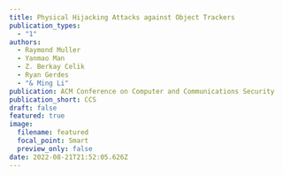 ```yaml
---
title: Physical Hijacking Attacks against Object Trackers
publication_types:
  - "1"
authors:
  - Raymond Muller
  - Yanmao Man
  - Z. Berkay Celik
  - Ryan Gerdes
  - "& Ming Li"
publication: ACM Conference on Computer and Communications Security
publication_short: CCS
draft: false
featured: true
image:
  filename: featured
  focal_point: Smart
  preview_only: false
date: 2022-08-21T21:52:05.626Z
---
```

